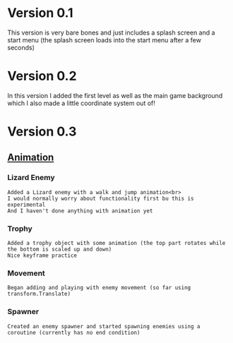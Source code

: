 # Version 0.1

This version is very bare bones and just includes a splash screen and a
start menu (the splash screen loads into the start menu after a few seconds)

# Version 0.2

In this version I added the first level as well as the main game background
which I also made a little coordinate system out of!

# Version 0.3
## <u>Animation</u>
### Lizard Enemy
	Added a Lizard enemy with a walk and jump animation<br>
	I would normally worry about functionality first bu this is experimental
	And I haven't done anything with animation yet
### Trophy
	Added a trophy object with some animation (the top part rotates while the bottom is scaled up and down)
	Nice keyframe practice
### Movement
	Began adding and playing with enemy movement (so far using transform.Translate)
### Spawner
	Created an enemy spawner and started spawning enemies using a coroutine (currently has no end condition)
